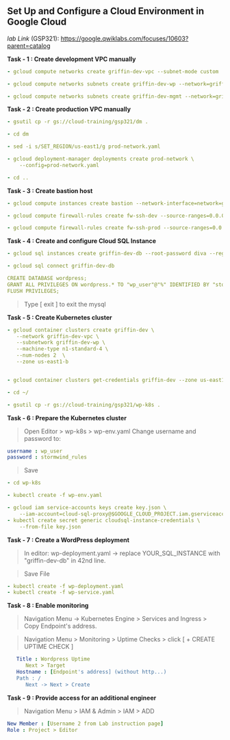 ## Set Up and Configure a Cloud Environment in Google Cloud

*lab Link* (GSP321): https://google.qwiklabs.com/focuses/10603?parent=catalog

**Task - 1 : Create development VPC manually**
```yaml
- gcloud compute networks create griffin-dev-vpc --subnet-mode custom

- gcloud compute networks subnets create griffin-dev-wp --network=griffin-dev-vpc --region us-east1 --range=192.168.16.0/20

- gcloud compute networks subnets create griffin-dev-mgmt --network=griffin-dev-vpc --region us-east1 --range=192.168.32.0/20
```

**Task - 2 : Create production VPC manually**
```yaml
- gsutil cp -r gs://cloud-training/gsp321/dm .

- cd dm

- sed -i s/SET_REGION/us-east1/g prod-network.yaml

- gcloud deployment-manager deployments create prod-network \
    --config=prod-network.yaml

- cd ..
```

**Task - 3 : Create bastion host**
```yaml
- gcloud compute instances create bastion --network-interface=network=griffin-dev-vpc,subnet=griffin-dev-mgmt  --network-interface=network=griffin-prod-vpc,subnet=griffin-prod-mgmt --tags=ssh --zone=us-east1-b

- gcloud compute firewall-rules create fw-ssh-dev --source-ranges=0.0.0.0/0 --target-tags ssh --allow=tcp:22 --network=griffin-dev-vpc

- gcloud compute firewall-rules create fw-ssh-prod --source-ranges=0.0.0.0/0 --target-tags ssh --allow=tcp:22 --network=griffin-prod-vpc
```

**Task - 4 : Create and configure Cloud SQL Instance**
```yaml
- gcloud sql instances create griffin-dev-db --root-password diva --region=us-east1

- gcloud sql connect griffin-dev-db

CREATE DATABASE wordpress;
GRANT ALL PRIVILEGES ON wordpress.* TO "wp_user"@"%" IDENTIFIED BY "stormwind_rules";
FLUSH PRIVILEGES;
```
>Type [ exit ] to exit the mysql

**Task - 5 : Create Kubernetes cluster**
```yaml
- gcloud container clusters create griffin-dev \
   --network griffin-dev-vpc \
   --subnetwork griffin-dev-wp \
   --machine-type n1-standard-4 \
   --num-nodes 2  \
   --zone us-east1-b


- gcloud container clusters get-credentials griffin-dev --zone us-east1-b

- cd ~/

- gsutil cp -r gs://cloud-training/gsp321/wp-k8s .
```

**Task - 6 : Prepare the Kubernetes cluster**
>Open Editor > wp-k8s > wp-env.yaml Change username and password to:

```yaml
username : wp_user
password : stormwind_rules
```
>Save

```yaml
- cd wp-k8s

- kubectl create -f wp-env.yaml

- gcloud iam service-accounts keys create key.json \
    --iam-account=cloud-sql-proxy@$GOOGLE_CLOUD_PROJECT.iam.gserviceaccount.com
- kubectl create secret generic cloudsql-instance-credentials \
    --from-file key.json
```

**Task - 7 : Create a WordPress deployment**
> In editor: wp-deployment.yaml -> replace YOUR_SQL_INSTANCE with "griffin-dev-db" in 42nd line.

>Save File
```yaml
- kubectl create -f wp-deployment.yaml
- kubectl create -f wp-service.yaml
```

**Task - 8 : Enable monitoring**
>Navigation Menu -> Kubernetes Engine > Services and Ingress > Copy Endpoint's address.

>Navigation Menu > Monitoring > Uptime Checks > click [ + CREATE UPTIME CHECK ]

```yaml
   Title : Wordpress Uptime
      Next > Target
   Hostname : [Endpoint's address] (without http...)
   Path : /
      Next -> Next > Create
```

**Task - 9 : Provide access for an additional engineer**

>Navigation Menu > IAM & Admin > IAM > ADD
```yaml
New Member : [Username 2 from Lab instruction page]
Role : Project > Editor
```